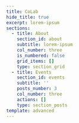 ```yaml
---
title: CoLab
hide_title: true
excerpt: lorem-ipsum
sections:
  - title: About
    section_id: about
    subtitle: lorem-ipsum
    col_number: three
    is_numbered: false
    grid_items: []
    type: section_grid
  - title: Events
    section_id: events
    subtitle: ''
    posts_number: 3
    col_number: three
    actions: []
    type: section_posts
template: advanced
---
```

